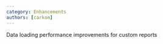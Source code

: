 ```yaml
---
category: Enhancements
authors: [carkom]
---
```


Data loading performance improvements for custom reports